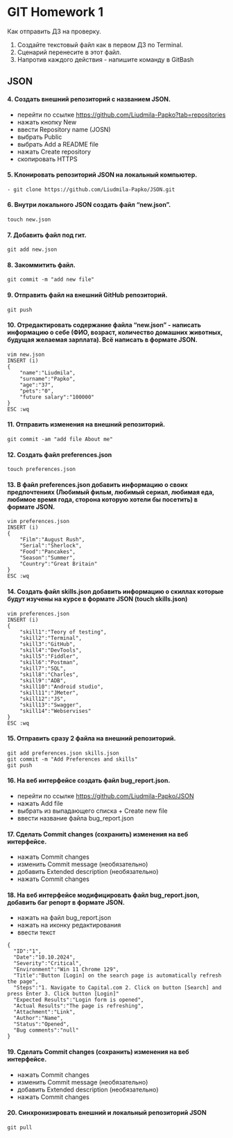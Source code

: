 # GIT Homework 1

Как отправить ДЗ на проверку.
 1. Создайте текстовый файл как в первом ДЗ по Terminal.
 2. Сценарий перенесите в этот файл.
 3. Напротив каждого действия - напишите команду в GitBash

## JSON
#### 4. Создать внешний репозиторий c названием JSON.
- перейти по ссылке https://github.com/Liudmila-Papko?tab=repositories
- нажать кнопку New
- ввести Repository name (JOSN)
- выбрать Public
- выбрать Add a README file
- нажать Create repository
- скопировать HTTPS
#### 5. Клонировать репозиторий JSON на локальный компьютер.
  ``` 
- git clone https://github.com/Liudmila-Papko/JSON.git
  ```
#### 6. Внутри локального JSON создать файл “new.json”. 
```
touch new.json
```
#### 7. Добавить файл под гит. 
```
git add new.json
```
#### 8. Закоммитить файл. 
```
git commit -m "add new file"
```
#### 9. Отправить файл на внешний GitHub репозиторий.
```
git push
```
#### 10. Отредактировать содержание файла “new.json” - написать информацию о себе (ФИО, возраст, количество домашних животных, будущая желаемая зарплата). Всё написать в формате JSON.
```
vim new.json
INSERT (i)
{       
	"name":"Liudmila",
	"surname":"Papko",
	"age":"37",
	"pets":"0",
	"future salary":"100000"
}
ESC :wq
```
#### 11. Отправить изменения на внешний репозиторий. 
```
git commit -am "add file About me"
```
#### 12. Создать файл preferences.json
```
touch preferences.json
``` 
#### 13. В файл preferences.json добавить информацию о своих предпочтениях (Любимый фильм, любимый сериал, любимая еда, любимое время года, сторона которую хотели бы посетить) в формате JSON. 
```
vim preferences.json
INSERT (i)
{
	"Film":"August Rush",
	"Serial":"Sherlock",
	"Food":"Pancakes",
	"Season":"Summer",
	"Country":"Great Britain"
}
ESC :wq
```
#### 14. Создать файл skills.json добавить информацию о скиллах которые будут изучены на курсе в формате JSON (touch skills.json)
```
vim preferences.json
INSERT (i)
{
	"skill1":"Teory of testing",
	"skill2":"Terminal",
	"skill3":"GitHub",
	"skill4":"DevTools",
	"skill5":"Fiddler",
	"skill6":"Postman",
	"skill7":"SQL",
	"skill8":"Charles",
	"skill9":"ADB",
	"skill10":"Android studio",
	"skill11":"JMeter",
	"skill12":"JS",
	"skill13":"Swagger",
	"skill14":"Webservises"
}
ESC :wq
```
#### 15. Отправить сразу 2 файла на внешний репозиторий.
```
git add preferences.json skills.json
git commit -m "Add Preferences and skills"
git push
```
#### 16. На веб интерфейсе создать файл bug_report.json.
- перейти по ссылке https://github.com/Liudmila-Papko/JSON
- нажать Add file
- выбрать из выпадающего списка + Сreate new file
- ввести название файла bug_report.json

#### 17. Сделать Commit changes (сохранить) изменения на веб интерфейсе.
- нажать Commit changes
- изменить Commit message (необязательно) 
- добавить Extended description (необязательно)
- нажать Commit changes
 #### 18. На веб интерфейсе модифицировать файл bug_report.json, добавить баг репорт в формате JSON.
- нажать на файл bug_report.json
- нажать на иконку редактирования
- ввести текст
```
{
  "ID":"1",
  "Date":"10.10.2024",
  "Severity":"Critical",
  "Environment":"Win 11 Chrome 129",
  "Title":"Button [Login] on the search page is automatically refresh the page",
  "Steps":"1. Navigate to Capital.com 2. Click on button [Search] and press Enter 3. Click button [Login]"
  "Expected Results":"Login form is opened",
  "Actual Results":"The page is refreshing",
  "Attachment":"Link",
  "Author":"Name",
  "Status":"Opened",
  "Bug comments":"null"
}
```
#### 19. Сделать Commit changes (сохранить) изменения на веб интерфейсе.
- нажать Commit changes
- изменить Commit message (необязательно) 
- добавить Extended description (необязательно)
- нажать Commit changes
#### 20. Синхронизировать внешний и локальный репозиторий JSON
```
git pull
```
